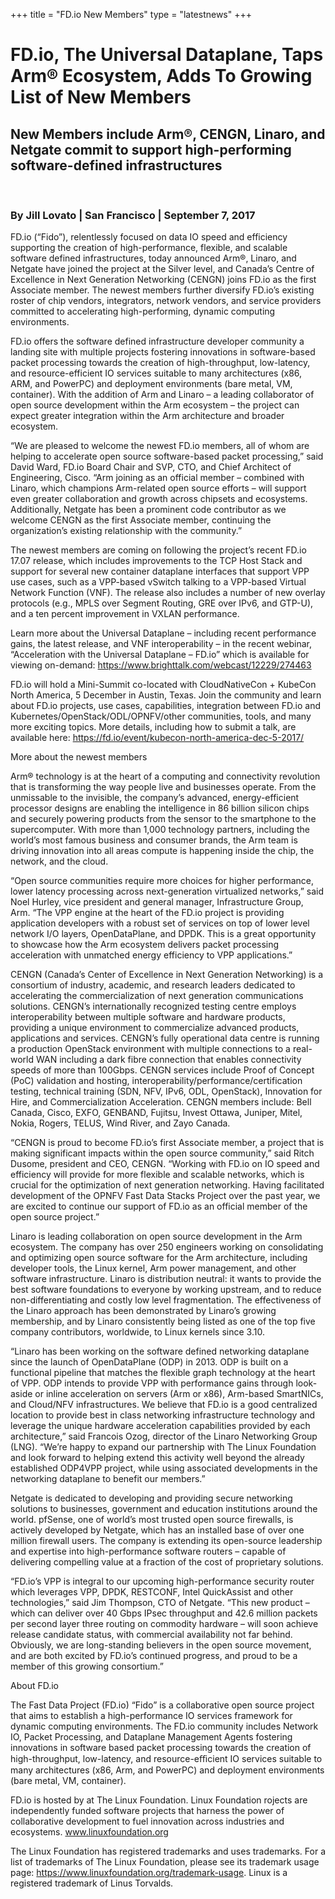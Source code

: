 +++
title = "FD.io New Members"
type = "latestnews"
+++

# FD.io, The Universal Dataplane, Taps Arm® Ecosystem, Adds To Growing List of New Members
## New Members include Arm®, CENGN, Linaro, and Netgate commit to support high-performing software-defined infrastructures
<br>

### By Jill Lovato | San Francisco | September 7, 2017 

FD.io (“Fido”), relentlessly focused on data IO speed and efficiency supporting the creation of high-performance, flexible, and scalable software defined infrastructures, today announced Arm®, Linaro, and Netgate have joined the project at the Silver level, and Canada’s Centre of Excellence in Next Generation Networking (CENGN) joins FD.io as the first Associate member. The newest members further diversify FD.io’s existing roster of chip vendors, integrators, network vendors, and service providers committed to accelerating high-performing, dynamic computing environments.

FD.io offers the software defined infrastructure developer community a landing site with multiple projects fostering innovations in software-based packet processing towards the creation of high-throughput, low-latency, and resource-efficient IO services suitable to many architectures (x86, ARM, and PowerPC) and deployment environments (bare metal, VM, container). With the addition of Arm and Linaro – a leading collaborator of open source development within the Arm ecosystem – the project can expect greater integration within the Arm architecture and broader ecosystem.

“We are pleased to welcome the newest FD.io members, all of whom are helping to accelerate open source software-based packet processing,” said David Ward, FD.io Board Chair and SVP, CTO, and Chief Architect of Engineering, Cisco. “Arm joining as an official member – combined with Linaro, which champions Arm-related open source efforts – will support even greater collaboration and growth across chipsets and ecosystems. Additionally, Netgate has been a prominent code contributor as we welcome CENGN as the first Associate member, continuing the organization’s existing relationship with the community.”

The newest members are coming on following the project’s recent FD.io 17.07 release, which includes improvements to the TCP Host Stack and support for several new container dataplane interfaces that support VPP use cases, such as a VPP-based vSwitch talking to a VPP-based Virtual Network Function (VNF). The release also includes a number of new overlay protocols (e.g., MPLS over Segment Routing, GRE over IPv6, and GTP-U), and a ten percent improvement in VXLAN performance.

Learn more about the Universal Dataplane – including recent performance gains, the latest release, and VNF interoperability – in the recent webinar, “Acceleration with the Universal Dataplane – FD.io” which is available for viewing on-demand: https://www.brighttalk.com/webcast/12229/274463

FD.io will hold a Mini-Summit co-located with CloudNativeCon + KubeCon North America, 5 December in Austin, Texas. Join the community and learn about FD.io projects, use cases, capabilities, integration between FD.io and Kubernetes/OpenStack/ODL/OPNFV/other communities, tools, and many more exciting topics. More details, including how to submit a talk, are available here: https://fd.io/event/kubecon-north-america-dec-5-2017/

More about the newest members

Arm® technology is at the heart of a computing and connectivity revolution that is transforming the way people live and businesses operate. From the unmissable to the invisible, the company’s advanced, energy-efficient processor designs are enabling the intelligence in 86 billion silicon chips and securely powering products from the sensor to the smartphone to the supercomputer. With more than 1,000 technology partners, including the world’s most famous business and consumer brands, the Arm team is driving innovation into all areas compute is happening inside the chip, the network, and the cloud.

“Open source communities require more choices for higher performance, lower latency processing across next-generation virtualized networks,” said Noel Hurley, vice president and general manager, Infrastructure Group, Arm. “The VPP engine at the heart of the FD.io project is providing application developers with a robust set of services on top of lower level network I/O layers, OpenDataPlane, and DPDK. This is a great opportunity to showcase how the Arm ecosystem delivers packet processing acceleration with unmatched energy efficiency to VPP applications.”

CENGN (Canada’s Center of Excellence in Next Generation Networking) is a consortium of industry, academic, and research leaders dedicated to accelerating the commercialization of next generation communications solutions. CENGN’s internationally recognized testing centre employs interoperability between multiple software and hardware products, providing a unique environment to commercialize advanced products, applications and services. CENGN’s fully operational data centre is running a production OpenStack environment with multiple connections to a real-world WAN including a dark fibre connection that enables connectivity speeds of more than 100Gbps. CENGN services include Proof of Concept (PoC) validation and hosting, interoperability/performance/certification testing, technical training (SDN, NFV, IPv6, ODL, OpenStack), Innovation for Hire, and Commercialization Acceleration. CENGN members include: Bell Canada, Cisco, EXFO, GENBAND, Fujitsu, Invest Ottawa, Juniper, Mitel, Nokia, Rogers, TELUS,  Wind River, and Zayo Canada.

“CENGN is proud to become FD.io’s first Associate member, a project that is making significant impacts within the open source community,” said Ritch Dusome, president and CEO, CENGN. “Working with FD.io on IO speed and efficiency will provide for more flexible and scalable networks, which is crucial for the optimization of next generation networking. Having facilitated development of the OPNFV Fast Data Stacks Project over the past year, we are excited to continue our support of FD.io as an official member of the open source project.”

Linaro is leading collaboration on open source development in the Arm ecosystem. The company has over 250 engineers working on consolidating and optimizing open source software for the Arm architecture, including developer tools, the Linux kernel, Arm power management, and other software infrastructure. Linaro is distribution neutral: it wants to provide the best software foundations to everyone by working upstream, and to reduce non-differentiating and costly low level fragmentation. The effectiveness of the Linaro approach has been demonstrated by Linaro’s growing membership, and by Linaro consistently being listed as one of the top five company contributors, worldwide, to Linux kernels since 3.10.

“Linaro has been working on the software defined networking dataplane since the launch of OpenDataPlane (ODP) in 2013. ODP is built on a functional pipeline that matches the flexible graph technology at the heart of VPP. ODP intends to provide VPP with performance gains through look-aside or inline acceleration on servers (Arm or x86), Arm-based SmartNICs, and Cloud/NFV infrastructures. We believe that FD.io is a good centralized location to provide best in class networking infrastructure technology and leverage the unique hardware acceleration capabilities provided by each architecture,” said Francois Ozog, director of the Linaro Networking Group (LNG). “We’re happy to expand our partnership with The Linux Foundation and look forward to helping extend this activity well beyond the already established ODP4VPP project, while using associated developments in the networking dataplane to benefit our members.”  

Netgate is dedicated to developing and providing secure networking solutions to businesses, government and education institutions around the world. pfSense, one of world’s most trusted open source firewalls, is actively developed by Netgate, which has an installed base of over one million firewall users. The company is extending its open-source leadership and expertise into high-performance software routers – capable of delivering compelling value at a fraction of the cost of proprietary solutions.

“FD.io’s VPP is integral to our upcoming high-performance security router which leverages VPP, DPDK, RESTCONF, Intel QuickAssist and other technologies,” said Jim Thompson, CTO of Netgate. “This new product – which can deliver over 40 Gbps IPsec throughput and 42.6 million packets per second layer three routing on commodity hardware – will soon achieve release candidate status, with commercial availability not far behind. Obviously, we are long-standing believers in the open source movement, and are both excited by FD.io’s continued progress, and proud to be a member of this growing consortium.”

About FD.io

The Fast Data Project (FD.io) “Fido” is a collaborative open source project that aims to establish a high-performance IO services framework for dynamic computing environments. The FD.io community includes Network IO, Packet Processing, and Dataplane Management Agents fostering innovations in software based packet processing towards the creation of high-throughput, low-latency, and resource-eﬃcient IO services suitable to many architectures (x86, Arm, and PowerPC) and deployment environments (bare metal, VM, container).

FD.io is hosted by at The Linux Foundation. Linux Foundation rojects are independently funded software projects that harness the power of collaborative development to fuel innovation across industries and ecosystems. www.linuxfoundation.org

The Linux Foundation has registered trademarks and uses trademarks. For a list of trademarks of The Linux Foundation, please see its trademark usage page: https://www.linuxfoundation.org/trademark-usage. Linux is a registered trademark of Linus Torvalds.
